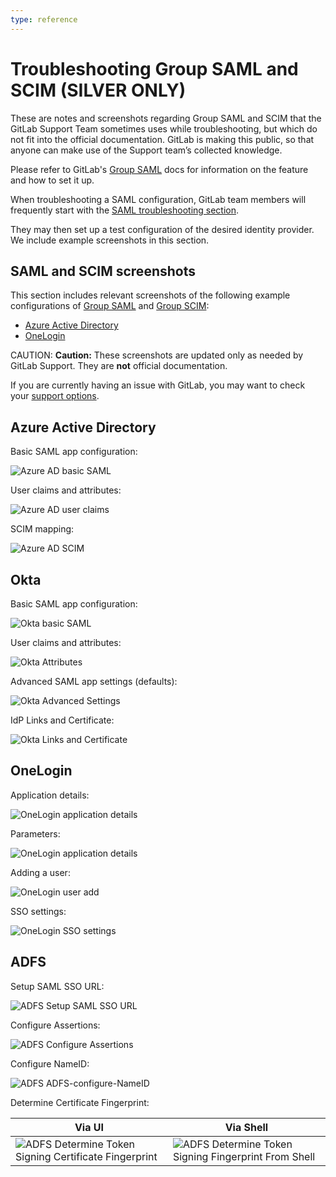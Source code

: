 ```yaml
---
type: reference
---
```


# Troubleshooting Group SAML and SCIM **(SILVER ONLY)**

These are notes and screenshots regarding Group SAML and SCIM that the GitLab Support Team sometimes uses while troubleshooting, but which do not fit into the official documentation. GitLab is making this public, so that anyone can make use of the Support team’s collected knowledge.

Please refer to GitLab's [Group SAML](../../user/group/saml_sso/index.md) docs for information on the feature and how to set it up.

When troubleshooting a SAML configuration, GitLab team members will frequently start with the [SAML troubleshooting section](../../user/group/saml_sso/index.md#troubleshooting).

They may then set up a test configuration of the desired identity provider. We include example screenshots in this section.

## SAML and SCIM screenshots

This section includes relevant screenshots of the following example configurations of [Group SAML](../../user/group/saml_sso/index.md) and [Group SCIM](../../user/group/saml_sso/scim_setup.md):

- [Azure Active Directory](#azure-active-directory)
- [OneLogin](#onelogin)

CAUTION: **Caution:**
These screenshots are updated only as needed by GitLab Support. They are **not** official documentation.

If you are currently having an issue with GitLab, you may want to check your [support options](https://about.gitlab.com/support/).

## Azure Active Directory

Basic SAML app configuration:

![Azure AD basic SAML](img/AzureAD-basic_SAML.png)

User claims and attributes:

![Azure AD user claims](img/AzureAD-claims.png)

SCIM mapping:

![Azure AD SCIM](img/AzureAD-scim_attribute_mapping.png)

## Okta

Basic SAML app configuration:

![Okta basic SAML](img/Okta-SAMLsetup.png)

User claims and attributes:

![Okta Attributes](img/Okta-attributes.png)

Advanced SAML app settings (defaults):

![Okta Advanced Settings](img/Okta-advancedsettings.png)

IdP Links and Certificate:

![Okta Links and Certificate](img/Okta-linkscert.png)

## OneLogin

Application details:

![OneLogin application details](img/OneLogin-app_details.png)

Parameters:

![OneLogin application details](img/OneLogin-parameters.png)

Adding a user:

![OneLogin user add](img/OneLogin-userAdd.png)

SSO settings:

![OneLogin SSO settings](img/OneLogin-SSOsettings.png)

## ADFS

Setup SAML SSO URL:

![ADFS Setup SAML SSO URL](img/ADFS-saml-setup-sso-url.png)

Configure Assertions:

![ADFS Configure Assertions](img/ADFS-configure-assertions.png)

Configure NameID:

![ADFS ADFS-configure-NameID](img/ADFS-configure-NameID.png)

Determine Certificate Fingerprint:

| Via UI | Via Shell |
|--------|-----------|
| ![ADFS Determine Token Signing Certificate Fingerprint](img/ADFS-determine-token-signing-certificate-fingerprint.png) | ![ADFS Determine Token Signing Fingerprint From Shell](img/ADFS-determine-token-signing-fingerprint-from-shell.png) |

